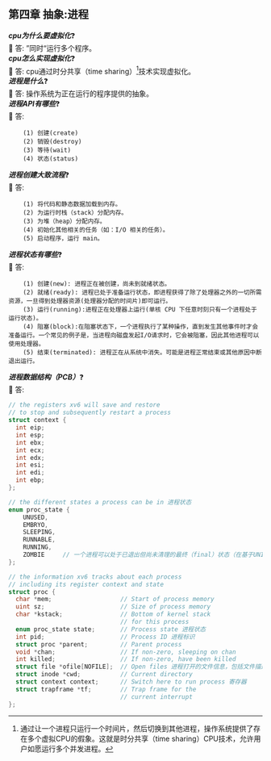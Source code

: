 ## 第四章 抽象:进程

***cpu为什么要虚拟化***:question:     
:key: 答: ”同时“运行多个程序。  
***cpu怎么实现虚拟化***:question:      
:key: 答: cpu通过时分共享（time sharing）[^1]技术实现虚拟化。  
***进程是什么***:question:  
:key: 答: 操作系统为正在运行的程序提供的抽象。  
***进程API有哪些***:question:    
:key: 答: 
```
    (1) 创建(create) 
    (2) 销毁(destroy)
    (3) 等待(wait)
    (4) 状态(status)
```  
***进程创建大致流程***:question:    
:key: 答:    
```
    (1) 将代码和静态数据加载到内存。
    (2) 为运行时栈（stack）分配内存。
    (3) 为堆（heap）分配内存。
    (4) 初始化其他相关的任务（如：I/O 相关的任务）。
    (5) 启动程序，运行 main。
```    
***进程状态有哪些***:question:   
:key: 答:
```
    (1) 创建(new): 进程正在被创建，尚未到就绪状态。
    (2) 就绪(ready): 进程已处于准备运行状态，即进程获得了除了处理器之外的一切所需资源，一旦得到处理器资源(处理器分配的时间片)即可运行。
    (3) 运行(running):进程正在处理器上运行(单核 CPU 下任意时刻只有一个进程处于运行状态)。
    (4) 阻塞(block):在阻塞状态下，一个进程执行了某种操作，直到发生其他事件时才会准备运行。一个常见的例子是，当进程向磁盘发起I/O请求时，它会被阻塞，因此其他进程可以使用处理器。
    (5) 结束(terminated): 进程正在从系统中消失。可能是进程正常结束或其他原因中断退出运行。
```
***进程数据结构（PCB）***:question:    
:key: 答:
```C#
// the registers xv6 will save and restore
// to stop and subsequently restart a process
struct context {
  int eip;
  int esp;
  int ebx;
  int ecx;
  int edx;
  int esi;
  int edi;
  int ebp;
};

// the different states a process can be in 进程状态
enum proc_state { 
    UNUSED, 
    EMBRYO, 
    SLEEPING,
    RUNNABLE, 
    RUNNING, 
    ZOMBIE     // 一个进程可以处于已退出但尚未清理的最终（final）状态（在基于UNIX的系统中，这称为僵尸状态[1]）。这个最终状态非常有用，因为它允许其他进程（通常是创建进程的父进程）检查进程的返回代码，并查看刚刚完成的进程是否成功执行（通常，在基于UNIX的系统中，程序成功完成任务时返回零，否则返回非零）。完成后，父进程将进行最后一次调用（例如，wait()），以等待子进程的完成，并告诉操作系统它可以清理这个正在结束的进程的所有相关数据结构。
};

// the information xv6 tracks about each process
// including its register context and state
struct proc {
  char *mem;                   // Start of process memory
  uint sz;                     // Size of process memory
  char *kstack;                // Bottom of kernel stack
                               // for this process
  enum proc_state state;       // Process state 进程状态
  int pid;                     // Process ID 进程标识
  struct proc *parent;         // Parent process
  void *chan;                  // If non-zero, sleeping on chan
  int killed;                  // If non-zero, have been killed
  struct file *ofile[NOFILE];  // Open files 进程打开的文件信息，包括文件描述符、文件类型、打开模式等等。
  struct inode *cwd;           // Current directory
  struct context context;      // Switch here to run process 寄存器
  struct trapframe *tf;        // Trap frame for the
                               // current interrupt
};
```
[^1]: 通过让一个进程只运行一个时间片，然后切换到其他进程，操作系统提供了存在多个虚拟CPU的假象。这就是时分共享（time sharing）CPU技术，允许用户如愿运行多个并发进程。


